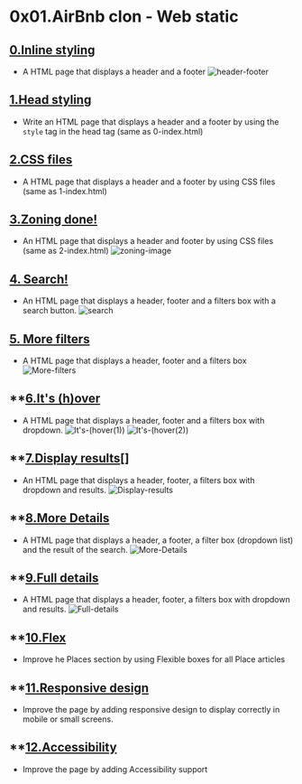 # **0x01.AirBnb clon - Web static**

## **[0.Inline styling](0-index.html)**
* A HTML page that displays a header and a footer
![header-footer](https://s3.amazonaws.com/alx-intranet.hbtn.io/uploads/medias/2021/12/98f4ac1b0644512ce7ae91a9e8e61e8fe174911d.png?X-Amz-Algorithm=AWS4-HMAC-SHA256&X-Amz-Credential=AKIARDDGGGOUSBVO6H7D%2F20230321%2Fus-east-1%2Fs3%2Faws4_request&X-Amz-Date=20230321T054326Z&X-Amz-Expires=86400&X-Amz-SignedHeaders=host&X-Amz-Signature=3aed9794d1b6b46c195de2fd0f273e2843c7bd670df119734610370087645e39)

## **[1.Head styling](1.index.html)**
* Write an HTML page that displays a header and a footer by using the `style` tag in the head tag (same as 0-index.html)

## **[2.CSS files](2-index.html)**
* A HTML page that displays a header and a footer by using CSS files (same as 1-index.html)

## **[3.Zoning done!](3-index.html)**
* An HTML page that displays a header and footer by using CSS files (same as 2-index.html)
![zoning-image](https://s3.amazonaws.com/alx-intranet.hbtn.io/uploads/medias/2021/12/2be1eda05a0d9097c210f2d3482a59aa858c5711.png?X-Amz-Algorithm=AWS4-HMAC-SHA256&X-Amz-Credential=AKIARDDGGGOUSBVO6H7D%2F20230321%2Fus-east-1%2Fs3%2Faws4_request&X-Amz-Date=20230321T054326Z&X-Amz-Expires=86400&X-Amz-SignedHeaders=host&X-Amz-Signature=6fe74c20c6065ae57ee09156d9cb60238a0e745ff01b2b7cba54fe69840783ba)

## **[4. Search!](4-index.html)**
* An HTML page that displays a header, footer and a filters box with a search button.
![search](https://s3.amazonaws.com/alx-intranet.hbtn.io/uploads/medias/2021/12/f959154b0cdf1cdf71ddef04e3787ef28462793e.png?X-Amz-Algorithm=AWS4-HMAC-SHA256&X-Amz-Credential=AKIARDDGGGOUSBVO6H7D%2F20230321%2Fus-east-1%2Fs3%2Faws4_request&X-Amz-Date=20230321T054326Z&X-Amz-Expires=86400&X-Amz-SignedHeaders=host&X-Amz-Signature=e176663b6dc74bfec28e1a5a8187b85d154df6d13621789d7b29c0e470f48a43)

## **[5. More filters](5-index.html)**
* A HTML page that displays a header, footer and a filters box
![More-filters](https://s3.amazonaws.com/alx-intranet.hbtn.io/uploads/medias/2021/12/85bfa50b96c2985723daa75b5e22f75ef16e2b2e.png?X-Amz-Algorithm=AWS4-HMAC-SHA256&X-Amz-Credential=AKIARDDGGGOUSBVO6H7D%2F20230321%2Fus-east-1%2Fs3%2Faws4_request&X-Amz-Date=20230321T054326Z&X-Amz-Expires=86400&X-Amz-SignedHeaders=host&X-Amz-Signature=4c0304516577f93ca34b92167cf4b2873b716e4eca768b32d11b2417be4cfa22)

## **[6.It's (h)over](6.index.html)
* A HTML page that displays a header, footer and a filters box with dropdown.
![It's-(hover(1))](https://s3.amazonaws.com/alx-intranet.hbtn.io/uploads/medias/2021/12/6262f13624dca23ca19db505c44f88faddb82ebb.png?X-Amz-Algorithm=AWS4-HMAC-SHA256&X-Amz-Credential=AKIARDDGGGOUSBVO6H7D%2F20230321%2Fus-east-1%2Fs3%2Faws4_request&X-Amz-Date=20230321T054326Z&X-Amz-Expires=86400&X-Amz-SignedHeaders=host&X-Amz-Signature=0bf7bee5629cd8a031adddceae08113c0c7107be7ee2a2488ca2a15f56bbcbdb)
![It's-(hover(2))](https://s3.amazonaws.com/alx-intranet.hbtn.io/uploads/medias/2021/12/6e6bdfa13fa88a5f439d9e2b1dade826dd95529b.png?X-Amz-Algorithm=AWS4-HMAC-SHA256&X-Amz-Credential=AKIARDDGGGOUSBVO6H7D%2F20230321%2Fus-east-1%2Fs3%2Faws4_request&X-Amz-Date=20230321T054326Z&X-Amz-Expires=86400&X-Amz-SignedHeaders=host&X-Amz-Signature=3efdad4499324c01dd11fa8303d46027f1ecf63e35b492a80f6cc8b9b7da19bc)

## **[7.Display results](7.index.html)[]
* An HTML page that displays a header, footer, a filters box with dropdown and results.
![Display-results](https://s3.amazonaws.com/alx-intranet.hbtn.io/uploads/medias/2021/12/bca4d17fbe21a58b66a9d5d6b85df4801d147dd0.png?X-Amz-Algorithm=AWS4-HMAC-SHA256&X-Amz-Credential=AKIARDDGGGOUSBVO6H7D%2F20230321%2Fus-east-1%2Fs3%2Faws4_request&X-Amz-Date=20230321T054326Z&X-Amz-Expires=86400&X-Amz-SignedHeaders=host&X-Amz-Signature=5d8e2a37f0aaa03ed222bfc455c91d6187314359423c61b976f6dbbae1ebd540)

## **[8.More Details](8.index.html)
* A  HTML page that displays a header, a footer, a filter box (dropdown list) and the result of the search.
![More-Details](https://s3.amazonaws.com/alx-intranet.hbtn.io/uploads/medias/2021/12/f4b2d4ef94bd3a2e7e1ddefa81236595686d270e.png?X-Amz-Algorithm=AWS4-HMAC-SHA256&X-Amz-Credential=AKIARDDGGGOUSBVO6H7D%2F20230321%2Fus-east-1%2Fs3%2Faws4_request&X-Amz-Date=20230321T054326Z&X-Amz-Expires=86400&X-Amz-SignedHeaders=host&X-Amz-Signature=062452bbc4100a69423386f2c1dbaa22aef3a80c6b095d264f50fc4888d6de4b)

## **[9.Full details](9.index.html)
* A HTML page that displays a header, footer, a filters box with dropdown and results.
![Full-details](https://s3.amazonaws.com/alx-intranet.hbtn.io/uploads/medias/2021/12/f54486a431a05ea3477e337e0e953686d3c6ffd0.png?X-Amz-Algorithm=AWS4-HMAC-SHA256&X-Amz-Credential=AKIARDDGGGOUSBVO6H7D%2F20230321%2Fus-east-1%2Fs3%2Faws4_request&X-Amz-Date=20230321T070110Z&X-Amz-Expires=86400&X-Amz-SignedHeaders=host&X-Amz-Signature=38a323171acd51b04d1895d4c722eed3bb56dca3d6b299b85d7a93515d773e21)
## **[10.Flex](10.index.html)
* Improve he Places section by using Flexible boxes for all Place articles


## **[11.Responsive design](11.index.html)
* Improve the page by adding responsive design to display correctly in mobile or small screens.

## **[12.Accessibility](12.index.html)
* Improve the page by adding Accessibility support

